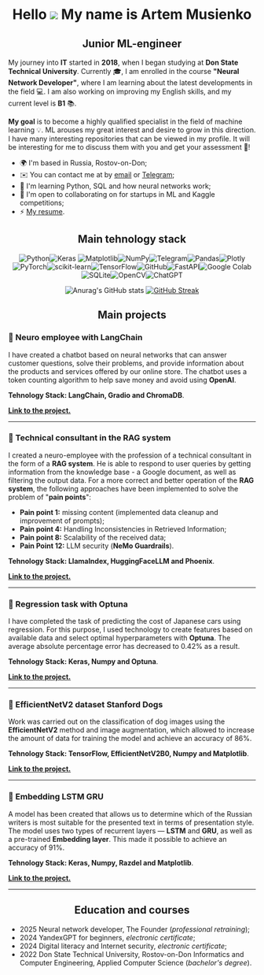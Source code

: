 <div align="center">

# Hello ![](https://user-images.githubusercontent.com/18350557/176309783-0785949b-9127-417c-8b55-ab5a4333674e.gif) My name is Artem Musienko

## Junior ML-engineer

</div>

My journey into **IT** started in **2018**, when I began studying at **Don State Technical University**. Currently :mortar_board:, I am enrolled in the course **"Neural Network Developer"**, where I am learning about the latest developments in the field :computer:. I am also working on improving my English skills, and my current level is **B1** :books:.

**My goal** is to become a highly qualified specialist in the field of machine learning  :bulb:. ML arouses my great interest and desire to grow in this direction. I have many interesting repositories that can be viewed in my profile. It will be interesting for me to discuss them with you and get your assessment :memo:!

-   🌍 I'm based in Russia, Rostov-on-Don;
-   ✉️ You can contact me at by [email](mailto:temich2001@yandex.ru) or [Telegram](https://t.me/mus1enko_a);
-   🧠 I'm learning Python, SQL and how neural networks work;
-   🤝 I'm open to collaborating on for startups in ML and Kaggle competitions;
-   ⚡ [My resume](https://disk.yandex.ru/i/G1Vbxd-pHIJYjg).

<div align="center">
  
Main tehnology stack
------------------------
![Python](https://img.shields.io/badge/python-3670A0?style=for-the-badge&logo=python&logoColor=ffdd54)![Keras](https://img.shields.io/badge/Keras-%23D00000.svg?style=for-the-badge&logo=Keras&logoColor=white)	![Matplotlib](https://img.shields.io/badge/Matplotlib-%23ffffff.svg?style=for-the-badge&logo=Matplotlib&logoColor=black)![NumPy](https://img.shields.io/badge/numpy-%23013243.svg?style=for-the-badge&logo=numpy&logoColor=white)![Telegram](https://img.shields.io/badge/Telegram-2CA5E0?style=for-the-badge&logo=telegram&logoColor=white)![Pandas](https://img.shields.io/badge/pandas-%23150458.svg?style=for-the-badge&logo=pandas&logoColor=white)![Plotly](https://img.shields.io/badge/Plotly-%233F4F75.svg?style=for-the-badge&logo=plotly&logoColor=white)![PyTorch](https://img.shields.io/badge/PyTorch-%23EE4C2C.svg?style=for-the-badge&logo=PyTorch&logoColor=white)![scikit-learn](https://img.shields.io/badge/scikit--learn-%23F7931E.svg?style=for-the-badge&logo=scikit-learn&logoColor=white)![TensorFlow](https://img.shields.io/badge/TensorFlow-%23FF6F00.svg?style=for-the-badge&logo=TensorFlow&logoColor=white)![GitHub](https://img.shields.io/badge/github-%23121011.svg?style=for-the-badge&logo=github&logoColor=white)![FastAPI](https://img.shields.io/badge/FastAPI-005571?style=for-the-badge&logo=fastapi)![Google Colab](https://img.shields.io/badge/Google%20Colab-%23F9A825.svg?style=for-the-badge&logo=googlecolab&logoColor=white)![SQLite](https://img.shields.io/badge/sqlite-%2307405e.svg?style=for-the-badge&logo=sqlite&logoColor=white)![OpenCV](https://img.shields.io/badge/opencv-%23white.svg?style=for-the-badge&logo=opencv&logoColor=white)![ChatGPT](https://img.shields.io/badge/chatGPT-74aa9c?style=for-the-badge&logo=openai&logoColor=white)

![Anurag's GitHub stats](https://github-readme-stats.vercel.app/api?username=ArtemMusienko&theme=default_icons=true ) [![GitHub Streak](https://github-readme-streak-stats.herokuapp.com?user=ArtemMusienko&card_width=350&card_height=195)](https://git.io/streak-stats)

## Main projects

</div>

### 📌 Neuro employee with LangChain

I have created a chatbot based on neural networks that can answer customer questions, solve their problems, and provide information about the products and services offered by our online store. The chatbot uses a token counting algorithm to help save money and avoid using **OpenAI**. 

**Tehnology Stack: LangChain, Gradio and ChromaDB**.

[**Link to the project.**](https://github.com/ArtemMusienko/Neuro-employee-with-LangChain)

----------

### 📌 Technical consultant in the RAG system

I created a neuro-employee with the profession of a technical consultant in the form of a **RAG system**. He is able to respond to user queries by getting information from the knowledge base - a Google document, as well as filtering the output data. For a more correct and better operation of the **RAG system**, the following approaches have been implemented to solve the problem of "**pain points**":

 - **Pain point 1:** missing content (implemented data cleanup and   
   improvement of prompts);
 - **Pain point 4:** Handling Inconsistencies in Retrieved Information;
 - **Pain point 8:** Scalability of the received data;
 - **Pain Point 12:** LLM security (**NeMo Guardrails**).

**Tehnology Stack: LlamaIndex, HuggingFaceLLM and Phoenix**.

[**Link to the project.**](https://github.com/ArtemMusienko/Technical-consultant-in-the-RAG-system)

----------

### 📌 Regression task with Optuna

I have completed the task of predicting the cost of Japanese cars using regression. For this purpose, I used technology to create features based on available data and select optimal hyperparameters with **Optuna**. The average absolute percentage error has decreased to 0.42% as a result.   

**Tehnology Stack: Keras, Numpy and Optuna**.

[**Link to the project.**](https://github.com/ArtemMusienko/Regression-task-with-Optuna)

----------

### 📌 EfficientNetV2 dataset Stanford Dogs

Work was carried out on the classification of dog images using the **EfficientNetV2** method and image augmentation, which allowed to increase the amount of data for training the model and achieve an accuracy of 86%. 

**Tehnology Stack: TensorFlow, EfficientNetV2B0, Numpy and Matplotlib**.

[**Link to the project.**](https://github.com/ArtemMusienko/EfficientNetV2-dataset-Stanford-Dogs)

----------

### 📌 Embedding LSTM GRU

A model has been created that allows us to determine which of the Russian writers is most suitable for the presented text in terms of presentation style. The model uses two types of recurrent layers — **LSTM** and **GRU**, as well as a pre-trained **Embedding layer**. This made it possible to achieve an accuracy of 91%. 

**Tehnology Stack: Keras, Numpy, Razdel and Matplotlib**.

[**Link to the project.**](https://github.com/ArtemMusienko/Embedding-LSTM-GRU)

----------

<div align="center">

## Education and courses

</div>

-   2025 Neural network developer, The Founder (*professional retraining*);
-   2024 YandexGPT for beginners, *electronic certificate*;
-   2024 Digital literacy and Internet security, *electronic certificate*;
-   2022 Don State Technical University, Rostov-on-Don Informatics and Computer Engineering, Applied Computer Science (*bachelor's degree*).
